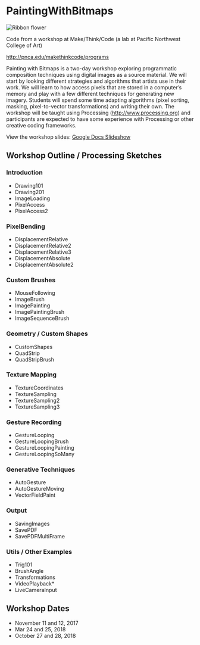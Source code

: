 # PaintingWithBitmaps

![Ribbon flower](https://c1.staticflickr.com/3/2528/4183226474_e55bc7100a.jpg)

Code from a workshop at Make/Think/Code (a lab at Pacific Northwest College of Art)

http://pnca.edu/makethinkcode/programs

Painting with Bitmaps is a two-day workshop exploring programmatic composition techniques using digital images as a source material. We will start by looking different strategies and algorithms that artists use in their work. We will learn to how access pixels that are stored in a computer’s memory and play with a few different techniques for generating new imagery. Students will spend some time adapting algorithms (pixel sorting, masking, pixel-to-vector transformations) and writing their own. The workshop will be taught using Processing (http://www.processing.org) and participants are expected to have some experience with Processing or other creative coding frameworks.

View the workshop slides: <a href="https://docs.google.com/presentation/d/1xhWLHJkBjdRw3AcK3_a9OmqxGI3WiAVWqliP_RWeRis/edit?usp=sharing" target="_blank">Google Docs Slideshow</a>

## Workshop Outline / Processing Sketches
### Introduction
* Drawing101
* Drawing201
* ImageLoading
* PixelAccess
* PixelAccess2

### PixelBending
* DisplacementRelative
* DisplacementRelative2
* DisplacementRelative3
* DisplacementAbsolute
* DisplacementAbsolute2

### Custom Brushes
* MouseFollowing
* ImageBrush
* ImagePainting
* ImagePaintingBrush
* ImageSequenceBrush

### Geometry / Custom Shapes
* CustomShapes
* QuadStrip
* QuadStripBrush

### Texture Mapping
* TextureCoordinates
* TextureSampling
* TextureSampling2
* TextureSampling3

### Gesture Recording
* GestureLooping
* GestureLoopingBrush
* GestureLoopingPainting
* GestureLoopingSoMany

### Generative Techniques
* AutoGesture
* AutoGestureMoving
* VectorFieldPaint

### Output
* SavingImages
* SavePDF
* SavePDFMultiFrame

### Utils / Other Examples
* Trig101
* BrushAngle
* Transformations
* VideoPlayback*
* LiveCameraInput

## Workshop Dates
* November 11 and 12, 2017
* Mar 24 and 25, 2018
* October 27 and 28, 2018

